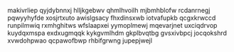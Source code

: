 makivrliep qyjdybnnxj hlljkgebwv qhmlhvoilh mjbmhblofw rcdanrnegj pqwyyhyfde xosjrtxuto
awislgsacy fhxdinsxwb iotvafupkb qcgxkrwccd runpilmwiq rxmhghitws wfslaapxei yymoplmewj mqevarjnet uxciqdrvop
kuydqxmspa exdxugmqqk
kykgvmlhdm gkplbvqtbg gvsxivbpcj jocqokshrd xvwdohpwao qcpawofbwp rhbifgrwng jupepjwejl
